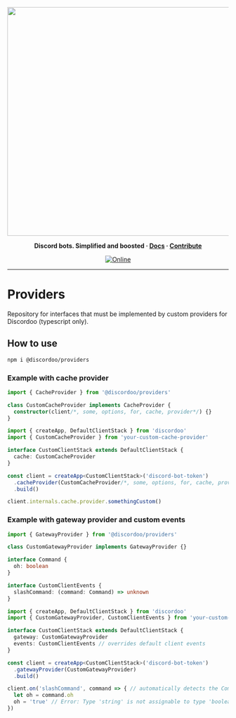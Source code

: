 <p align="center">
<a href="https://docs.discordoo.xyz/"><img width="520" src="https://cdn.discordapp.com/attachments/531549268033404928/890940118804873256/ddoologo_new_1_banner_providers.svg" alt=""></a>
</p>

<p align="center">
  <b>
    Discord bots. Simplified and boosted
    <span> · </span>
    <a href="https://docs.discordoo.xyz/providers">Docs</a>
    <span> · </span>
    <a href="https://github.com/Discordoo/guide/blob/develop/CONTRIBUTING.md">Contribute</a>
  </b>
</p>

<p align="center">
  <a href="https://discord.gg/eHC8ynn2H3">
    <img 
      src="https://img.shields.io/discord/811663819721539674?color=7280DA&label=Discord&logo=discord&logoColor=white" 
      alt="Online"
    >
  </a>
</p>
<hr>

# Providers
Repository for interfaces that must be implemented by custom providers for Discordoo (typescript only).

## How to use
```sh
npm i @discordoo/providers
```

### Example with cache provider
```ts
import { CacheProvider } from '@discordoo/providers'

class CustomCacheProvider implements CacheProvider {
  constructor(client/*, some, options, for, cache, provider*/) {}
}
```
```ts
import { createApp, DefaultClientStack } from 'discordoo'
import { CustomCacheProvider } from 'your-custom-cache-provider'

interface CustomClientStack extends DefaultClientStack {
  cache: CustomCacheProvider
}

const client = createApp<CustomClientStack>('discord-bot-token')
  .cacheProvider(CustomCacheProvider/*, some, options, for, cache, provider*/)
  .build()

client.internals.cache.provider.somethingCustom()
```
### Example with gateway provider and custom events
```ts
import { GatewayProvider } from '@discordoo/providers'

class CustomGatewayProvider implements GatewayProvider {}

interface Command {
  oh: boolean
}

interface CustomClientEvents {
  slashCommand: (command: Command) => unknown
}
```
```ts
import { createApp, DefaultClientStack } from 'discordoo'
import { CustomGatewayProvider, CustomClientEvents } from 'your-custom-gateway-provider'

interface CustomClientStack extends DefaultClientStack {
  gateway: CustomGatewayProvider
  events: CustomClientEvents // overrides default client events
}

const client = createApp<CustomClientStack>('discord-bot-token')
  .gatewayProvider(CustomGatewayProvider)
  .build()

client.on('slashCommand', command => { // automatically detects the Command type
  let oh = command.oh
  oh = 'true' // Error: Type 'string' is not assignable to type 'boolean'.
})
```
